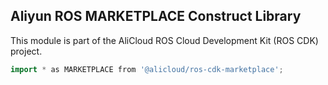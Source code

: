 ## Aliyun ROS MARKETPLACE Construct Library

This module is part of the AliCloud ROS Cloud Development Kit (ROS CDK) project.

```go
import * as MARKETPLACE from '@alicloud/ros-cdk-marketplace';
```
